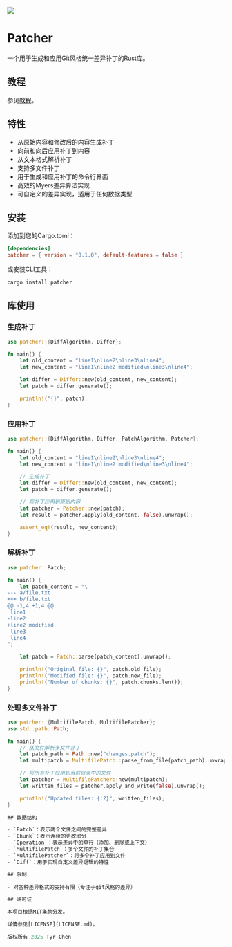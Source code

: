 ![](https://github.com/tyrchen/patcher/workflows/build/badge.svg)

# Patcher

一个用于生成和应用Git风格统一差异补丁的Rust库。

## 教程

参见[教程](./tutorial/zh/README.md)。

## 特性

- 从原始内容和修改后的内容生成补丁
- 向前和向后应用补丁到内容
- 从文本格式解析补丁
- 支持多文件补丁
- 用于生成和应用补丁的命令行界面
- 高效的Myers差异算法实现
- 可自定义的差异实现，适用于任何数据类型

## 安装

添加到您的Cargo.toml：

```toml
[dependencies]
patcher = { version = "0.1.0", default-features = false }
```

或安装CLI工具：

```bash
cargo install patcher
```

## 库使用

### 生成补丁

```rust
use patcher::{DiffAlgorithm, Differ};

fn main() {
    let old_content = "line1\nline2\nline3\nline4";
    let new_content = "line1\nline2 modified\nline3\nline4";

    let differ = Differ::new(old_content, new_content);
    let patch = differ.generate();

    println!("{}", patch);
}
```

### 应用补丁

```rust
use patcher::{DiffAlgorithm, Differ, PatchAlgorithm, Patcher};

fn main() {
    let old_content = "line1\nline2\nline3\nline4";
    let new_content = "line1\nline2 modified\nline3\nline4";

    // 生成补丁
    let differ = Differ::new(old_content, new_content);
    let patch = differ.generate();

    // 将补丁应用到原始内容
    let patcher = Patcher::new(patch);
    let result = patcher.apply(old_content, false).unwrap();

    assert_eq!(result, new_content);
}
```

### 解析补丁

```rust
use patcher::Patch;

fn main() {
    let patch_content = "\
--- a/file.txt
+++ b/file.txt
@@ -1,4 +1,4 @@
 line1
-line2
+line2 modified
 line3
 line4
";

    let patch = Patch::parse(patch_content).unwrap();

    println!("Original file: {}", patch.old_file);
    println!("Modified file: {}", patch.new_file);
    println!("Number of chunks: {}", patch.chunks.len());
}
```

### 处理多文件补丁

```rust
use patcher::{MultifilePatch, MultifilePatcher};
use std::path::Path;

fn main() {
    // 从文件解析多文件补丁
    let patch_path = Path::new("changes.patch");
    let multipatch = MultifilePatch::parse_from_file(patch_path).unwrap();

    // 将所有补丁应用到当前目录中的文件
    let patcher = MultifilePatcher::new(multipatch);
    let written_files = patcher.apply_and_write(false).unwrap();

    println!("Updated files: {:?}", written_files);
}

## 数据结构

- `Patch`：表示两个文件之间的完整差异
- `Chunk`：表示连续的更改部分
- `Operation`：表示差异中的单行（添加、删除或上下文）
- `MultifilePatch`：多个文件的补丁集合
- `MultifilePatcher`：将多个补丁应用到文件
- `Diff`：用于实现自定义差异逻辑的特性

## 限制

- 对各种差异格式的支持有限（专注于git风格的差异）

## 许可证

本项目根据MIT条款分发。

详情参见[LICENSE](LICENSE.md)。

版权所有 2025 Tyr Chen
